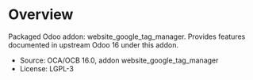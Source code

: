 # Overview

Packaged Odoo addon: website_google_tag_manager. Provides features documented in upstream Odoo 16 under this addon.

- Source: OCA/OCB 16.0, addon website_google_tag_manager
- License: LGPL-3
